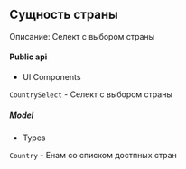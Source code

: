## Сущность страны

Описание:
Селект с выбором страны

#### Public api

- UI Components

`CountrySelect` - Селект с выбором страны

##### Model

- Types

`Country` - Енам со списком достпных стран
